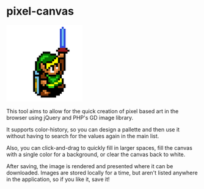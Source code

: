 pixel-canvas
============

![Link to the past](link_s.png "Link to the past")

This tool aims to allow for the quick creation of pixel based art in the browser using jQuery and PHP's GD image library.

It supports color-history, so you can design a pallette and then use it without having to search for the values again in the main list.

Also, you can click-and-drag to quickly fill in larger spaces, fill the canvas with a single color for a background, or clear the canvas back to white.

After saving, the image is rendered and presented where it can be downloaded. Images are stored locally for a time, but aren't listed anywhere in the application, so if you like it, save it!
